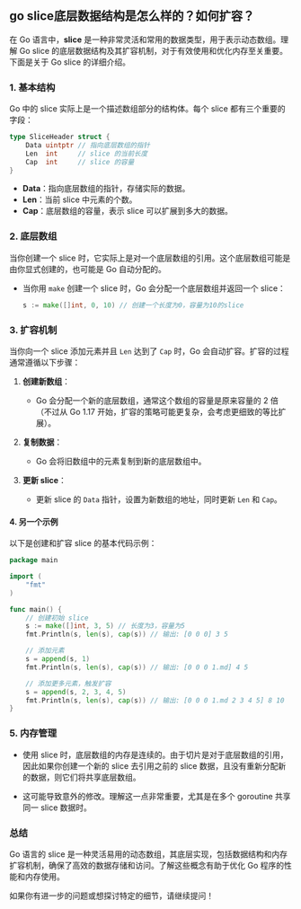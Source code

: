 ## go  slice底层数据结构是怎么样的？如何扩容？
在 Go 语言中，**slice** 是一种非常灵活和常用的数据类型，用于表示动态数组。理解 Go slice 的底层数据结构及其扩容机制，对于有效使用和优化内存至关重要。下面是关于 Go slice 的详细介绍。

### 1. **基本结构**

Go 中的 slice 实际上是一个描述数组部分的结构体。每个 slice 都有三个重要的字段：

```go
type SliceHeader struct {
    Data uintptr // 指向底层数组的指针
    Len  int     // slice 的当前长度
    Cap  int     // slice 的容量
}
```

- **Data**：指向底层数组的指针，存储实际的数据。
- **Len**：当前 slice 中元素的个数。
- **Cap**：底层数组的容量，表示 slice 可以扩展到多大的数据。

### 2. **底层数组**

当你创建一个 slice 时，它实际上是对一个底层数组的引用。这个底层数组可能是由你显式创建的，也可能是 Go 自动分配的。

- 当你用 `make` 创建一个 slice 时，Go 会分配一个底层数组并返回一个 slice：
  ```go
  s := make([]int, 0, 10) // 创建一个长度为0，容量为10的slice
  ```

### 3. **扩容机制**

当你向一个 slice 添加元素并且 `Len` 达到了 `Cap` 时，Go 会自动扩容。扩容的过程通常遵循以下步骤：

1. **创建新数组**：
    - Go 会分配一个新的底层数组，通常这个数组的容量是原来容量的 2 倍（不过从 Go 1.17 开始，扩容的策略可能更复杂，会考虑更细致的等比扩展）。

2. **复制数据**：
    - Go 会将旧数组中的元素复制到新的底层数组中。

3. **更新 slice**：
    - 更新 slice 的 `Data` 指针，设置为新数组的地址，同时更新 `Len` 和 `Cap`。

#### 4. **另一个示例**

以下是创建和扩容 slice 的基本代码示例：

```go
package main

import (
    "fmt"
)

func main() {
    // 创建初始 slice
    s := make([]int, 3, 5) // 长度为3，容量为5
    fmt.Println(s, len(s), cap(s)) // 输出: [0 0 0] 3 5

    // 添加元素
    s = append(s, 1)
    fmt.Println(s, len(s), cap(s)) // 输出: [0 0 0 1.md] 4 5

    // 添加更多元素，触发扩容
    s = append(s, 2, 3, 4, 5)
    fmt.Println(s, len(s), cap(s)) // 输出: [0 0 0 1.md 2 3 4 5] 8 10
}
```

### 5. **内存管理**

- 使用 slice 时，底层数组的内存是连续的。由于切片是对于底层数组的引用，因此如果你创建一个新的 slice 去引用之前的 slice 数据，且没有重新分配新的数据，则它们将共享底层数组。

- 这可能导致意外的修改。理解这一点非常重要，尤其是在多个 goroutine 共享同一 slice 数据时。

### 总结

Go 语言的 slice 是一种灵活易用的动态数组，其底层实现，包括数据结构和内存扩容机制，确保了高效的数据存储和访问。了解这些概念有助于优化 Go 程序的性能和内存使用。

如果你有进一步的问题或想探讨特定的细节，请继续提问！